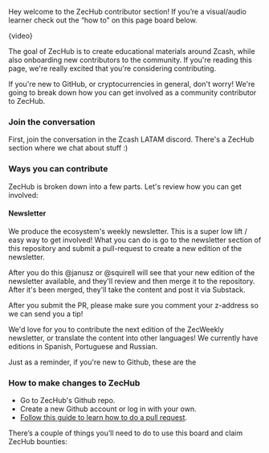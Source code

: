 Hey welcome to the ZecHub contributor section! If you’re a visual/audio learner check out the “how to” on this page board below.

{video}

The goal of ZecHub is to create educational materials around Zcash, while also onboarding new contributors to the community. If you're reading this page, we're really excited that you're considering contributing.

If you're new to GitHub, or cryptocurrencies in general, don't worry! We're going to break down how you can get involved as a community contributor to ZecHub.

### Join the conversation

First, join the conversation in the Zcash LATAM discord. There's a ZecHub section where we chat about stuff :)

### Ways you can contribute

ZecHub is broken down into a few parts. Let's review how you can get involved:

#### Newsletter

We produce the ecosystem's weekly newsletter. This is a super low lift / easy way to get involved! What you can do is go to the newsletter section of this repository and submit a pull-request to create a new edition of the newsletter.

After you do this @janusz or @squirell will see that your new edition of the newsletter available, and they'll review and then merge it to the repository. After it's been merged, they'll take the content and post it via Substack.

After you submit the PR, please make sure you comment your z-address so we can send you a tip!

We'd love for you to contribute the next edition of the ZecWeekly newsletter, or translate the content into other languages! We currently have editions in Spanish, Portuguese and Russian.

Just as a reminder, if you're new to Github, these are the 

### How to make changes to ZecHub

- Go to ZecHub's Github repo.
- Create a new Github account or log in with your own.
- [Follow this guide to learn how to do a pull request](https://www.youtube.com/watch?v=YTbRzhQju4c&t=1s).

There’s a couple of things you’ll need to do to use this board and claim ZecHub bounties:


